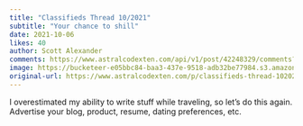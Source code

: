 ```yaml
---
title: "Classifieds Thread 10/2021"
subtitle: "Your chance to shill"
date: 2021-10-06
likes: 40
author: Scott Alexander
comments: https://www.astralcodexten.com/api/v1/post/42248329/comments?&all_comments=true
image: https://bucketeer-e05bbc84-baa3-437e-9518-adb32be77984.s3.amazonaws.com/public/images/72b025aa-b222-473c-8bba-8905414ff373_617x395.png
original-url: https://www.astralcodexten.com/p/classifieds-thread-102021
---
```

I overestimated my ability to write stuff while traveling, so let’s do this again. Advertise your blog, product, resume, dating preferences, etc.
